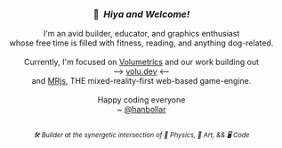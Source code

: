 <div align="center">
  <h3>👋 &nbsp;<i>Hiya and Welcome!</i></h3>
  I'm an avid builder, educator, and graphics enthusiast
  <br/>
  whose free time is filled with fitness, reading, and anything dog-related.
  <br/>
  <br/>
  Currently, I'm focused on <a href="https://volumetrics.io" target="_blank">Volumetrics</a> and our work building out
  <br/>
  --> <a href="volu.dev" target="_blank">volu.dev</a> <--
  <br/>
  and <a href="https://mrjs.io" target="_blank">MRjs</a>, THE mixed-reality-first web-based game-engine.
  <br/>
  <br/>
  Happy coding everyone
  <br/>
  ~ <a href="https://hanbollar.dev">@hanbollar</a>
  <h2></h2>
  <sub><i>🛠️ Builder at the synergetic intersection of 🌱 Physics, 🎨 Art, && 🖥️ Code</i></sub>
</div>

